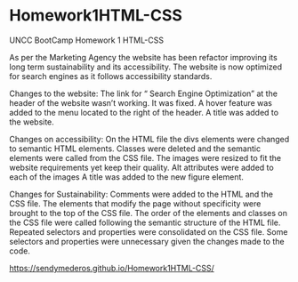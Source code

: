 # Homework1HTML-CSS
UNCC BootCamp Homework 1 HTML-CSS

As per the Marketing Agency the website has been refactor improving its long term sustainability and its accessibility. 
The website is now optimized for search engines as it follows accessibility standards.

Changes to the website: 
  The link for “ Search Engine Optimization” at the header of the website wasn’t working. It was fixed. 
  A hover feature was added to the menu located to the right of the header. 
  A title was added to the website. 

Changes on accessibility: 
  On the HTML file the divs elements  were changed to semantic HTML elements. 
  Classes were deleted and the semantic elements were called from the CSS file. 
  The images were resized to fit the website requirements yet keep their quality. 
  Alt attributes were added to each of the images 
  A title was added to the new figure element.

Changes for Sustainability: 
  Comments were added to the HTML and the CSS file. 
  The elements that modify the page without specificity were brought to the top of the CSS file. 
  The order of the elements and classes on the CSS file were called following the semantic structure of the HTML file.    
  Repeated selectors and properties were consolidated on the CSS file. 
  Some selectors and properties were unnecessary given the changes made to the code. 

https://sendymederos.github.io/Homework1HTML-CSS/
